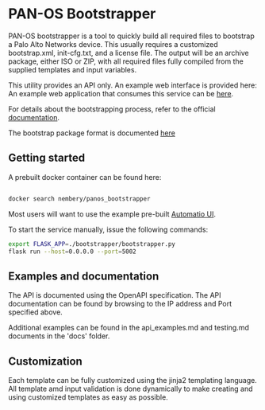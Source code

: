 # PAN-OS Bootstrapper

PAN-OS bootstrapper is a tool to quickly build all required files to bootstrap
a Palo Alto Networks device. This usually requires a customized bootstrap.xml, init-cfg.txt, and 
a license file. The output will be an archive package, either ISO or ZIP, with all required files fully compiled
from the supplied templates and input variables. 

This utility provides an API only. An example web interface is provided here: An example web application that consumes 
this service can be [here](https://github.com/PaloAltoNetworks/panos-bootstrapper-ui).

For details about the bootstrapping process, refer to the official 
[documentation](https://www.paloaltonetworks.com/documentation/71/pan-os/newfeaturesguide/management-features/bootstrapping-firewalls-for-rapid-deployment.html).

The bootstrap package format is documented [here](https://www.paloaltonetworks.com/documentation/71/virtualization/virtualization/bootstrap-the-vm-series-firewall/prepare-the-bootstrap-package)


## Getting started

A prebuilt docker container can be found here:

```bash

docker search nembery/panos_bootstrapper

```

Most users will want to use the example pre-built
 [Automatio UI](https://github.com/PaloAltoNetworks/panos-bootstrapper-ui).

To start the service manually, issue the following commands:

```bash
export FLASK_APP=./bootstrapper/bootstrapper.py
flask run --host=0.0.0.0 --port=5002
```

## Examples and documentation

The API is documented using the OpenAPI specification. The 
API documentation can be found by browsing to the IP address and Port specified above. 

Additional examples can be found in the api_examples.md and testing.md documents in the 'docs' folder.


## Customization

Each template can be fully customized using the jinja2 templating language. All 
template amd input validation is done dynamically to make creating and using customized
templates as easy as possible. 
